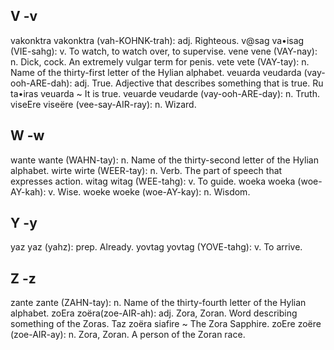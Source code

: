 ## V -v

vakonktra vakonktra (vah-KOHNK-trah): adj. Righteous.
v@sag va•isag (VIE-sahg): v. To watch, to watch over, to supervise.
vene vene (VAY-nay): n. Dick, cock. An extremely vulgar term for penis.
vete vete (VAY-tay): n. Name of the thirty-first letter of the Hylian alphabet.
veuarda veudarda (vay-ooh-ARE-dah): adj. True. Adjective that describes something that is true. Ru ta•iras veuarda ~ It is true.
veuarde veudarde (vay-ooh-ARE-day): n. Truth.
viseEre viseëre (vee-say-AIR-ray): n. Wizard.

## W -w

wante wante (WAHN-tay): n. Name of the thirty-second letter of the Hylian alphabet.
wirte wirte (WEER-tay): n. Verb. The part of speech that expresses action.
witag witag (WEE-tahg): v. To guide.
woeka woeka (woe-AY-kah): v. Wise.
woeke woeke (woe-AY-kay): n. Wisdom.

## Y -y

yaz yaz (yahz): prep. Already.
yovtag yovtag (YOVE-tahg): v. To arrive.

## Z -z

zante zante (ZAHN-tay): n. Name of the thirty-fourth letter of the Hylian alphabet.
zoEra zoëra(zoe-AIR-ah): adj. Zora, Zoran. Word describing something of the Zoras. Taz zoëra siafire ~ The Zora Sapphire.
zoEre zoëre (zoe-AIR-ay): n. Zora, Zoran. A person of the Zoran race.
